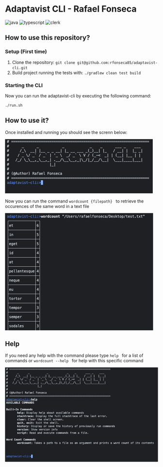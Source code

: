 # Adaptavist CLI - Rafael Fonseca
  <div>
    <img src="https://img.shields.io/badge/-Spring-black?style=for-the-badge&logoColor=white&logo=spring&color=6DB33F" alt="java" />
    <img src="https://img.shields.io/badge/Java-ED8B00?style=for-the-badge&logoColor=white&logo=java&color=ED8B00" alt="typescript" />
    <img src="https://img.shields.io/badge/-Bash-black?style=for-the-badge&logoColor=white&logo=gnubash&color=4EAA25" alt="clerk" />
  </div>



## How to use this repository?


### Setup (First time)
1. Clone the repository: `git clone git@github.com:rfonseca85/adaptavist-cli.git`
2. Build project running the tests with: `./gradlew clean test build`

### Starting the CLI

Now you can run the adaptavist-cli by executing the following command:

```bash
./run.sh
```

## How to use it?


Once installed and running you should see the screnn below:

![Screenshot1](/public/Screenshot1.png)

Now you can run the command ```wordcount {filepath} ``` to retrieve the occurences of the same word in a text file

![Screenshot3](/public/Screenshot3.png)

## Help

If you need any help with the command please type ```help ``` for a list of commands or ```wordcount --help ``` for help with this specific command

![Screenshot2](/public/Screenshot2.png)




